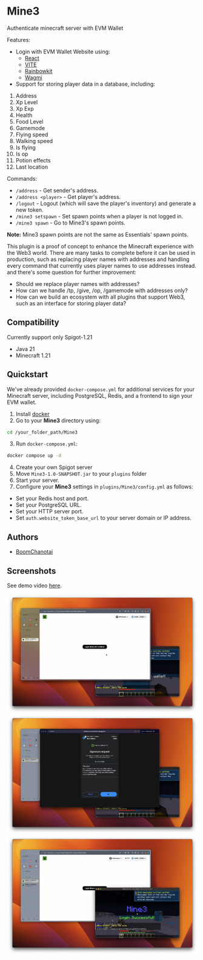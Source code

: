 # Mine3

Authenticate minecraft server with EVM Wallet

Features:

- Login with EVM Wallet Website using:
  - [React](https://react.dev/)
  - [VITE](https://vitejs.dev/guide/)
  - [Rainbowkit](https://www.rainbowkit.com/)
  - [Wagmi](https://wagmi.sh/)
- Support for storing player data in a database, including:

1. Address
2. Xp Level
3. Xp Exp
4. Health
5. Food Level
6. Gamemode
7. Flying speed
8. Walking speed
9. Is flying
10. Is op
11. Potion effects
12. Last location

Commands:

- `/address` - Get sender's address.
- `/address <player>` - Get player's address.
- `/logout` - Logout (which will save the player's inventory) and generate a new token.
- `/mine3 setspawn` - Set spawn points when a player is not logged in.
- `/mine3 spawn` - Go to Mine3's spawn points.

**Note:** Mine3 spawn points are not the same as Essentials' spawn points.

This plugin is a proof of concept to enhance the Minecraft experience with the Web3 world. There are many tasks to complete before it can be used in production, such as replacing player names with addresses and handling every command that currently uses player names to use addresses instead. and there's some question for further improvement:

- Should we replace player names with addresses?
- How can we handle /tp, /give, /op, /gamemode with addresses only?
- How can we build an ecosystem with all plugins that support Web3, such as an interface for storing player data?

## Compatibility

Currently support only Spigot-1.21

- Java 21
- Minecraft 1.21

## Quickstart

We've already provided `docker-compose.yml` for additional services for your Minecraft server, including PostgreSQL, Redis, and a frontend to sign your EVM wallet.

1. Install [docker](https://www.docker.com/)
2. Go to your **Mine3** directory using:

```bash
cd /your_folder_path/Mine3
```

3. Run `docker-compose.yml`:

```bash
docker compose up -d
```

4. Create your own Spigot server
5. Move `Mine3-1.0-SNAPSHOT.jar` to your `plugins` folder
6. Start your server.
7. Configure your **Mine3** settings in `plugins/Mine3/config.yml` as follows:

- Set your Redis host and port.
- Set your PostgreSQL URL.
- Set your HTTP server port.
- Set `auth.website_token_base_url` to your server domain or IP address.

## Authors

- [BoomChanotai](https://github.com/boomchanotai)

## Screenshots

See demo video [here](https://www.youtube.com/watch?v=nqnzk2r-nzQ).

![login](/screenshots/mine3-1.png)
![sign-wallet](/screenshots/mine3-2.png)
![login-success](/screenshots/mine3-3.png)
